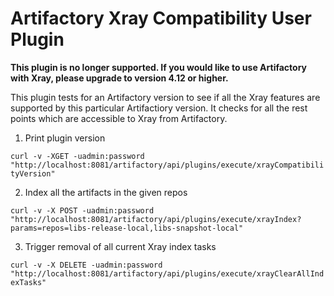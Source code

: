 Artifactory Xray Compatibility User Plugin
==============================

**This plugin is no longer supported. If you would like to use Artifactory with Xray, please upgrade to version 4.12 or higher.**

This plugin tests for an Artifactory version to see if all the Xray features are supported by this particular Artifactiory version. It checks for all the rest points which are accessible to Xray from Artifactory.

1. Print plugin version

```curl -v -XGET -uadmin:password "http://localhost:8081/artifactory/api/plugins/execute/xrayCompatibilityVersion"```

2. Index all the artifacts in the given repos

```curl -v -X POST -uadmin:password "http://localhost:8081/artifactory/api/plugins/execute/xrayIndex?params=repos=libs-release-local,libs-snapshot-local"```

3. Trigger removal of all current Xray index tasks

```curl -v -X DELETE -uadmin:password "http://localhost:8081/artifactory/api/plugins/execute/xrayClearAllIndexTasks"```
